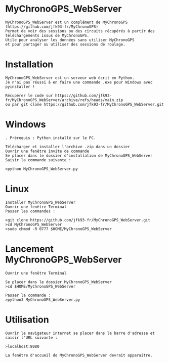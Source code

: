 # MyChronoGPS_WebServer

	MyChronoGPS_WebServer est un complément de MyChronoGPS (https://github.com/jfk93-fr/MyChronoGPS)
	Permet de voir des sessions ou des circuits récupérés à partir des téléchargements issus de MyChronoGPS.
	Utile pour analyser les données sans utiliser MyChronoGPS
	et pour partager ou utiliser des sessions de roulage.
	
# Installation

	MyChronoGPS_WebServer est un serveur web écrit en Python.
	Je n'ai pas réussi à en faire une commande .exe pour Windows avec pyinstaller !
	
	Récupérer le code sur https://github.com/jfk93-fr/MyChronoGPS_WebServer/archive/refs/heads/main.zip
	ou par git clone https://github.com/jfk93-fr/MyChronoGPS_WebServer.git
	
# Windows

	. Prérequis : Python installé sur le PC.
	
	Télécharger et installer l'archive .zip dans un dossier
	Ouvrir une fenêtre invite de commande
	Se placer dans le dossier d'installation de MyChronoGPS_WebServer
	Saisir la commande suivante :
	
	>python MyChronoGPS_WebServer.py
	
# Linux

	Installer MyChronoGPS_WebServer
	Ouvrir une fenêtre Terminal
	Passer les commandes :
	
	>git clone https://github.com/jfk93-fr/MyChronoGPS_WebServer.git
	>cd MyChronoGPS_WebServer
	>sudo chmod -R 0777 $HOME/MyChronoGPS_WebServer

# Lancement MyChronoGPS_WebServer

	Ouvrir une fenêtre Terminal

	Se placer dans le dossier MyChronoGPS_WebServer
	>cd $HOME/MyChronoGPS_WebServer
	
	Passer la commande :
	>python3 MyChronoGPS_WebServer.py

# Utilisation
	
	Ouvrir le navigateur internet se placer dans la barre d'adresse et saisir l'URL suivante :
	
	>localhost:8080
	
	La fenêtre d'accueil de MyChronoGPS_WebServer devrait apparaitre.
